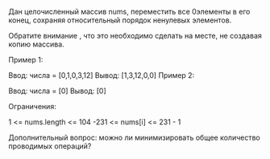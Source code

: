Дан целочисленный массив nums, переместить все 0элементы в его конец, сохраняя относительный порядок ненулевых элементов.

Обратите внимание , что это необходимо сделать на месте, не создавая копию массива.

Пример 1:

Ввод: числа = [0,1,0,3,12]
Вывод: [1,3,12,0,0]
Пример 2:

Ввод: числа = [0]
Вывод: [0]

Ограничения:

1 <= nums.length <= 104
-231 <= nums[i] <= 231 - 1

Дополнительный вопрос: можно ли минимизировать общее количество проводимых операций?
